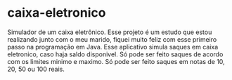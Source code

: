 # caixa-eletronico
Simulador de um caixa eletrônico.
Esse projeto é um estudo que estou realizando junto com o meu marido, fiquei 
muito feliz com esse primeiro passo na programação em Java.
Esse aplicativo simula saques em caixa eletronico, caso haja saldo disponivel.
Só pode ser feito saques de acordo com os limites minimo e maximo.
Só pode ser feito saques em notas de 10, 20, 50 ou 100 reais.

